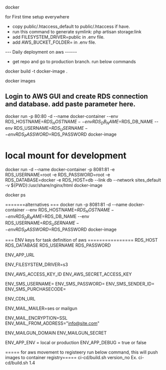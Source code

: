 docker

for First time setup everywhere
- copy public/.htaccess_default to public/.htaccess if have.
- run this command to generate symlink: php artisan storage:link
- add FILESYSTEM_DRIVER=public in .env file.
- add AWS_BUCKET_FOLDER= in .env file.

--- Daily deployment on aws ------
- get repo and go to production branch. run below commands

docker build -t docker-image .

docker images

## Login to AWS GUI and create RDS connection and database. add paste parameter here.
docker run -p 80:80 -d --name docker-container --env RDS_HOSTNAME=$RDS_HOSTNAME --env RDS_DB_NAME=$RDS_DB_NAME --env RDS_USERNAME=$RDS_USERNAME --env RDS_PASSWORD=$RDS_PASSWORD docker-image 

# local mount for development
docker run -d --name docker-container -p 8081:81 -e  RDS_USERNAME=root -e RDS_PASSWORD=root -e RDS_DATABASE=docker -e RDS_HOST=db --link db --network sites_default -v ${PWD}:/usr/share/nginx/html docker-image

docker ps

=======alternatives ===
docker run -p 8081:81 -d --name docker-container --env RDS_HOSTNAME=$RDS_HOSTNAME --env RDS_DB_NAME=$RDS_DB_NAME --env RDS_USERNAME=$RDS_USERNAME --env RDS_PASSWORD=$RDS_PASSWORD docker-image

=== ENV keys for task definition of aws ================
RDS_HOST
RDS_DATABASE
RDS_USERNAME
RDS_PASSWORD

ENV_APP_URL

ENV_FILESYSTEM_DRIVER=s3

ENV_AWS_ACCESS_KEY_ID
ENV_AWS_SECRET_ACCESS_KEY

ENV_SMS_USERNAME=
ENV_SMS_PASSWORD=
ENV_SMS_SENDER_ID=
ENV_SMS_PURCHASECODE=

ENV_CDN_URL

ENV_MAIL_MAILER=ses or mailgun

ENV_MAIL_ENCRYPTION=SSL
ENV_MAIL_FROM_ADDRESS="info@site.com"


ENV_MAILGUN_DOMAIN
ENV_MAILGUN_SECRET

ENV_APP_ENV = local or production
ENV_APP_DEBUG = true or false


===== for aws movement to registeery run below command, this will push images to container registry=====
ci-cd/build.sh version_no
Ex. ci-cd/build.sh 1.4



